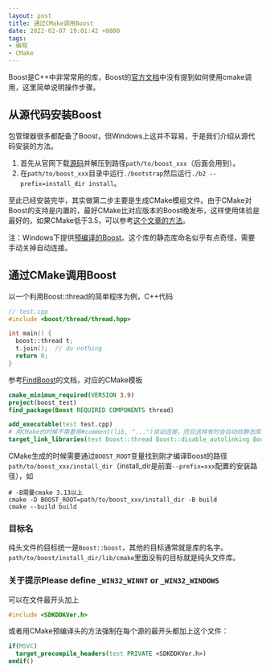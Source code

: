 ```yaml
---
layout: post
title: 通过CMake调用Boost
date: 2022-02-07 19:01:42 +0800
tags:
- 编程
- CMake
---
```


Boost是C++中非常常用的库，Boost的[官方文档](https://www.boost.org/doc/libs/1_78_0/more/getting_started/index.html)中没有提到如何使用cmake调用，这里简单说明操作步骤。

## 从源代码安装Boost

包管理器很多都配备了Boost，但Windows上这并不容易，于是我们介绍从源代码安装的方法。

1. 首先从官网下载[源码](https://www.boost.org/users/download/)并解压到路径`path/to/boost_xxx`（后面会用到）。
2. 在`path/to/boost_xxx`目录中运行`./bootstrap`然后运行`./b2 --prefix=install_dir install`。

至此已经安装完毕，其实做第二步主要是生成CMake模组文件。由于CMake对Boost的支持是内置的，最好CMake比对应版本的Boost晚发布，这样使用体验是最好的。如果CMake低于3.5，可以参考[这个文章的方法](https://cliutils.gitlab.io/modern-cmake/chapters/packages/Boost.html)。

注：Windows下提供[预编译的Boost](https://sourceforge.net/projects/boost/files/boost-binaries/)。这个库的静态库命名似乎有点奇怪，需要手动关掉自动连接。

## 通过CMake调用Boost

以一个利用Boost::thread的简单程序为例，C++代码

```c++
// test.cpp
#include <boost/thread/thread.hpp>

int main() {
  boost::thread t;
  t.join();  // do nothing
  return 0;
}
```

参考[FindBoost](https://cmake.org/cmake/help/latest/module/FindBoost.html#boost-cmake)的文档，对应的CMake模板

```cmake
cmake_minimum_required(VERSION 3.9)
project(boost_test)
find_package(Boost REQUIRED COMPONENTS thread)

add_executable(test test.cpp)
# 用CMake的时候不需要用#comment(lib, "...")自动连接，而且这样有时会自动给静态库加lib前缀，不适配某些版本（如1.74）的Windows下预编译库的名字。
target_link_libraries(test Boost::thread Boost::disable_autolinking Boost::diagnostic_definitions)
```

CMake生成的时候需要通过`BOOST_ROOT`变量找到刚才编译Boost的路径`path/to/boost_xxx/install_dir`（install_dir是前面`--prefix=xxx`配置的安装路径），如

```shell
# -B需要cmake 3.13以上
cmake -D BOOST_ROOT=path/to/boost_xxx/install_dir -B build
cmake --build build
```

### 目标名

纯头文件的目标统一是`Boost::boost`，其他的目标通常就是库的名字。`path/to/boost/install_dir/lib/cmake`里面没有的目标就是纯头文件库。

### 关于提示Please define `_WIN32_WINNT` or `_WIN32_WINDOWS`

可以在文件最开头加上
```c++
#include <SDKDDKVer.h>
```

或者用CMake预编译头的方法强制在每个源的最开头都加上这个文件：

```cmake
if(MSVC)
  target_precompile_headers(test PRIVATE <SDKDDKVer.h>)
endif()
```
